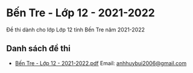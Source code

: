 # Bến Tre - Lớp 12 - 2021-2022

Đề thi dành cho lớp Lớp 12 tỉnh Bến Tre năm 2021-2022

## Danh sách đề thi

- [Bến Tre - Lớp 12 - 2021-2022.pdf](Bến%20Tre%20-%20Lớp%2012%20-%202021-2022.pdf)
Email: anhhuybui2006@gmail.com

